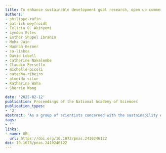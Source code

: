 ```yaml
---
title: To enhance sustainable development goal research, open up commercial satellite image archives
authors:
- philippe-rufin
- patrick-meyfroidt
- Felicia O. Akinyemi
- Lyndon Estes
- Esther Shupel Ibrahim
- Meha Jain
- Hannah Kerner
- sa-lisboa
- David Lobell
- Catherine Nakalembe
- Claudio Persello
- michelle-picoli
- natasha-ribeiro
- almeida-sitoe
- Katharina Waha
- Sherrie Wang

date: '2025-02-12'
publication: Proceedings of the National Academy of Sciences
publication_types:
- '2'
abstract: 'As a group of scientists concerned with the sustainability of smallholder agriculture, we call for coordinated efforts to facilitate access to commercial EO image archives containing spatially comprehensive and repeated satellite image acquisitions at very high spatial resolution over low- and middle-income countries hosting most smallholder regions. This would greatly accelerate SDG monitoring and research, enabling progress toward reaching SDG 2 and ultimately mitigating hunger in smallholder-dominated systems.'
tags:
- ''
links: 
- name: URL
  url: https://doi.org/10.1073/pnas.2410246122
doi: 10.1073/pnas.2410246122
---
```

